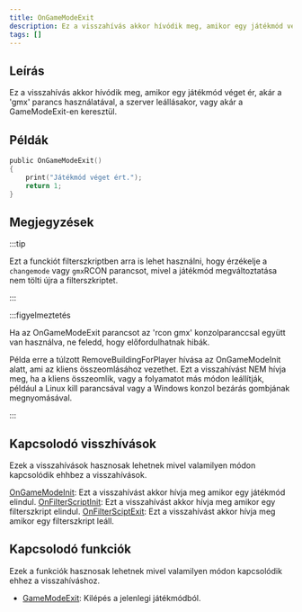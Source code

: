 ```yaml
---
title: OnGameModeExit
description: Ez a visszahívás akkor hívódik meg, amikor egy játékmód véget ér, akár a 'gmx' parancs használatával, a szerver leállásakor, vagy akár a GameModeExit-en keresztül.
tags: []
---
```


## Leírás

Ez a visszahívás akkor hívódik meg, amikor egy játékmód véget ér, akár a 'gmx' parancs használatával, a szerver leállásakor, vagy akár a GameModeExit-en keresztül.

## Példák

```c
public OnGameModeExit()
{
    print("Játékmód véget ért.");
    return 1;
}
```

## Megjegyzések

:::tip
 
Ezt a funckiót filterszkriptben arra is lehet használni, hogy érzékelje a ``changemode`` vagy ``gmx``RCON parancsot, mivel a játékmód megváltoztatása nem tölti újra a filterszkriptet.

:::

:::figyelmeztetés

Ha az OnGameModeExit parancsot az 'rcon gmx' konzolparanccsal együtt van használva, ne feledd, hogy előfordulhatnak hibák.

Példa erre a túlzott RemoveBuildingForPlayer hívása az OnGameModeInit alatt, ami az kliens összeomlásához vezethet. Ezt a visszahívást NEM hívja meg, ha a kliens összeomlik, vagy a folyamatot más módon leállítják, például a Linux kill parancsával vagy a Windows konzol bezárás gombjának megnyomásával.

:::

## Kapcsolodó visszhívások

Ezek a visszahívások hasznosak lehetnek mivel valamilyen módon kapcsolódik ehhbez a visszahívások.

[OnGameModeInit](OnGameModeInit): Ezt a visszahívást akkor hívja meg amikor egy játékmód elindul.
[OnFilterScriptInit](OnFilterScriptInit): Ezt a visszahívást akkor hívja meg amikor egy filterszkript elindul.
[OnFilterSciptExit](OnFilterScriptExit): Ezt a visszahívást akkor hívja meg amikor egy filterszkript leáll.

## Kapcsolodó funkciók

Ezek a funkciók hasznosak lehetnek mivel valamilyen módon kapcsolódik ehhez a visszahíváshoz.

- [GameModeExit](../functions/GameModeExit): Kilépés a jelenlegi játékmódból.
